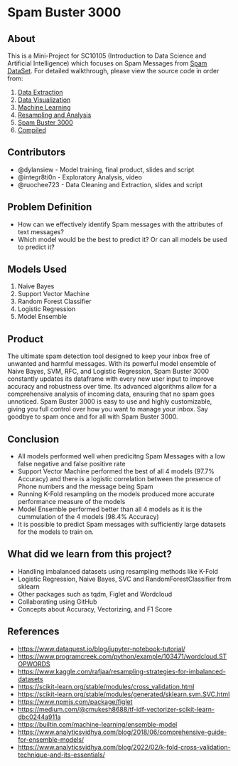 # Spam Buster 3000

## About

This is a Mini-Project for SC10105 (Introduction to Data Science and Artificial Intelligence) which focuses on Spam Messages from [Spam DataSet](https://www.kaggle.com/datasets/uciml/sms-spam-collection-dataset). For detailed walkthrough, please view the source code in order from:

1. [Data Extraction](https://github.com/dylansiew/SC1015-Spam-Detection/blob/7231517f7c47ac1a6ed1515ad70869f17481b80f/SMS_spam_Data_Extraction.ipynb)
2. [Data Visualization](https://github.com/dylansiew/SC1015-Spam-Detection/blob/7231517f7c47ac1a6ed1515ad70869f17481b80f/SMS_spam_Data_Visualization.ipynb)
3. [Machine Learning](https://github.com/dylansiew/SC1015-Spam-Detection/blob/7231517f7c47ac1a6ed1515ad70869f17481b80f/SMS_spam_Machine_Learning.ipynb)
4. [Resampling and Analysis](https://github.com/dylansiew/SC1015-Spam-Detection/blob/7231517f7c47ac1a6ed1515ad70869f17481b80f/SMS_spam_Resampling_and_Analysis.ipynb)
5. [Spam Buster 3000](https://github.com/dylansiew/SC1015-Spam-Detection/blob/7231517f7c47ac1a6ed1515ad70869f17481b80f/SMS_spam_Product.ipynb)
6. [Compiled](https://github.com/dylansiew/SC1015-Spam-Detection/blob/7231517f7c47ac1a6ed1515ad70869f17481b80f/SMS_spam_Compiled.ipynb)
  
## Contributors

- @dylansiew - Model training, final product, slides and script
- @integr8ti0n - Exploratory Analysis, video
- @ruochee723 - Data Cleaning and Extraction, slides and script

## Problem Definition

- How can we effectively identify Spam messages with the attributes of text messages?
- Which model would be the best to predict it? Or can all models be used to predict it?

## Models Used

1. Naive Bayes
2. Support Vector Machine
3. Random Forest Classifier
4. Logistic Regression
5. Model Ensemble

## Product

The ultimate spam detection tool designed to keep your inbox free of unwanted and harmful messages. With its powerful model ensemble of Naive Bayes, SVM, RFC, and Logistic Regression, Spam Buster 3000 constantly updates its dataframe with every new user input to improve accuracy and robustness over time. Its advanced algorithms allow for a comprehensive analysis of incoming data, ensuring that no spam goes unnoticed. Spam Buster 3000 is easy to use and highly customizable, giving you full control over how you want to manage your inbox. Say goodbye to spam once and for all with Spam Buster 3000.

## Conclusion

- All models performed well when predicitng Spam Messages with a low false negative and false positive rate
- Support Vector Machine performed the best of all 4 models (97.7% Accuracy) and there is a logistic correlation between the presence of Phone numbers and the message being Spam
- Running K-Fold resampling on the models produced more accurate performance measure of the models  
- Model Ensemble performed better than all 4 models as it is the cummulation of the 4 models (98.4% Accuracy)
- It is possible to predict Spam messages with sufficiently large datasets for the models to train on. 

## What did we learn from this project?

- Handling imbalanced datasets using resampling methods like K-Fold
- Logistic Regression, Naive Bayes, SVC and RandomForestClassifier from sklearn
- Other packages such as tqdm, Figlet and Wordcloud
- Collaborating using GitHub
- Concepts about Accuracy, Vectorizing, and F1 Score

## References

- <https://www.dataquest.io/blog/jupyter-notebook-tutorial/>
- <https://www.programcreek.com/python/example/103471/wordcloud.STOPWORDS>
- <https://www.kaggle.com/rafjaa/resampling-strategies-for-imbalanced-datasets>
- <https://scikit-learn.org/stable/modules/cross_validation.html>
- <https://scikit-learn.org/stable/modules/generated/sklearn.svm.SVC.html>
- <https://www.npmjs.com/package/figlet>
- <https://medium.com/@cmukesh8688/tf-idf-vectorizer-scikit-learn-dbc0244a911a>
- <https://builtin.com/machine-learning/ensemble-model>
- <https://www.analyticsvidhya.com/blog/2018/06/comprehensive-guide-for-ensemble-models/>
- <https://www.analyticsvidhya.com/blog/2022/02/k-fold-cross-validation-technique-and-its-essentials/>
